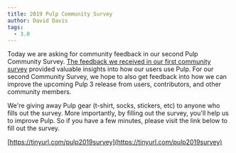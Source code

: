 ```yaml
---
title: 2019 Pulp Community Survey
author: David Davis
tags:
  - 3.0
---
```


Today we are asking for community feedback in our second Pulp Community Survey. [The feedback we
received in our first community
survey](https://pulpproject.org/2017/08/08/community-survey-results/) provided valuable insights
into how our users use Pulp. For our second Community Survey, we hope to also get feedback into how
we can improve the upcoming Pulp 3 release from users, contributors, and other community members.

We're giving away Pulp gear (t-shirt, socks, stickers, etc) to anyone who fills out the survey.
More importantly, by filling out the survey, you'll help us to improve Pulp. So if you have a few
minutes, please visit the link below to fill out the survey.

[https://tinyurl.com/pulp2019survey](https://tinyurl.com/pulp2019survey)
